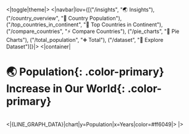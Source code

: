 <|toggle|theme|>
<|navbar|lov={[("/insights", "🌏 Insights"), ("/country_overview", "🎄 Country Population"), ("/top_countries_in_continent", "💯 Top Countries in Continent"), ("/compare_countries", "⚡ Compare Countries"), ("/pie_charts", "🥧 Pie Charts"), ("/total_population", "➕ Total"), ("/dataset", "📅 Explore Dataset")]}|>
<|container|

# 🌏 **Population**{: .color-primary} Increase in Our **World**{: .color-primary}

<br />
<|{LINE_GRAPH_DATA}|chart|y=Population|x=Years|color=#ff6049|>
|>
